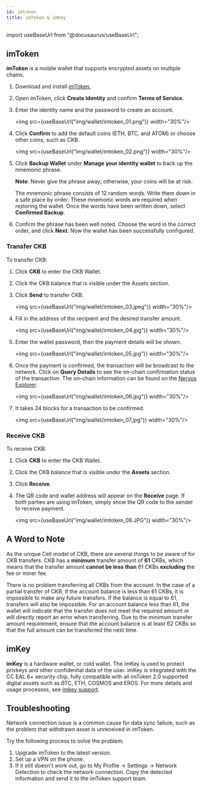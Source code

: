 ```yaml
---
id: imtoken
title: imToken & imKey
---
```


import useBaseUrl from "@docusaurus/useBaseUrl";

## imToken

**imToken** is a mobile wallet that supports encrypted assets on multiple chains.

1. Download and install [imToken.](https://token.im)

2. Open imToken, click **Create Identity** and confirm **Terms of Service**.

3. Enter the identity name and the password to create an account. 

   <img src={useBaseUrl("img/wallet/imtoken_01.png")} width="30%"/>
   
4. Click **Confirm** to add the default coins (ETH, BTC, and ATOM) or choose other coins, such as CKB.

   <img src={useBaseUrl("img/wallet/imtoken_02.png")} width="30%"/> 

5. Click **Backup Wallet** under **Manage your identity wallet** to back up the mnemonic phrase. 

   **Note**: Never give the phrase away; otherwise, your coins will be at risk. 

   The mnemonic phrase consists of 12 random words. Write them down in a safe place by order. These mnemonic words are required when restoring the wallet. Once the words have been written down, select **Confirmed Backup**.

6. Confirm the phrase has been well noted. Choose the word in the correct order, and click **Next**. Now the wallet has been successfully configured.

### Transfer CKB

To transfer CKB:

1. Click **CKB** to enter the CKB Wallet. 

2. Click the CKB balance that is visible under the Assets section. 

3. Click **Send** to transfer CKB. 

   <img src={useBaseUrl("img/wallet/imtoken_03.jpeg")} width="30%"/>

4. Fill in the address of the recipient and the desired transfer amount.

   <img src={useBaseUrl("img/wallet/imtoken_04.jpg")} width="30%"/>

5. Enter the wallet password, then the payment details will be shown.

   <img src={useBaseUrl("img/wallet/imtoken_05.jpg")} width="30%"/>

6. Once the payment is confirmed, the transaction will be broadcast to the network. Click on **Query Details** to see the on-chain confirmation status of the transaction. The on-chain information can be found on the [Nervos Explorer](https://explorer.nervos.org/).

   <img src={useBaseUrl("img/wallet/imtoken_06.jpg")} width="30%"/>

7. It takes 24 blocks for a transaction to be confirmed.

   <img src={useBaseUrl("img/wallet/imtoken_07.jpg")} width="30%"/>

### Receive CKB

To receive CKB:

1. Click **CKB** to enter the CKB Wallet.

2. Click the CKB balance that is visible under the **Assets** section.

3. Click **Receive**.

4. The QR code and wallet address will appear on the **Receive** page. If both parties are using imToken, simply show the QR code to the sender to receive payment.

   <img src={useBaseUrl("img/wallet/imtoken_08.JPG")} width="30%"/>

## A Word to Note

As the unique Cell model of CKB, there are several things to be aware of for CKB transfers. CKB has a **minimum** transfer amount of **61** CKBs, which means that the transfer amount **cannot be less than** 61 CKBs **excluding** the fee or miner fee.

There is no problem transferring all CKBs from the account. In the case of a partial transfer of CKB, if the account balance is less than 61 CKBs, it is impossible to make any future transfers. If the balance is equal to 61, transfers will also be impossible. For an account balance less than 61, the wallet will indicate that the transfer does not meet the required amount or will directly report an error when transferring. Due to the minimum transfer amount requirement, ensure that the account balance is at least 62 CKBs so that the full amount can be transferred the next time. 

## imKey

**imKey** is a hardware wallet, or cold wallet. The imKey is used to protect privkeys and other confidential data of the user. imKey is integrated with the CC EAL 6+ security chip, fully compatible with all imToken 2.0 supported digital assets such as BTC, ETH, COSMOS and EROS. For more details and usage processes, see [imkey support](https://support.imkey.im/hc/en-us).

## Troubleshooting

Network connection issue is a common cause for data sync failure, such as the problem that withdrawn asset is unreceived in imToken.

Try the following process to solve the problem:

1. Upgrade imToken to the latest version.
2. Set up a VPN on the phone.
3. If it still doesn't work out, go to My Profile -> Settings -> Network Detection to check the network connection. Copy the detected information and send it to the imToken support team.

